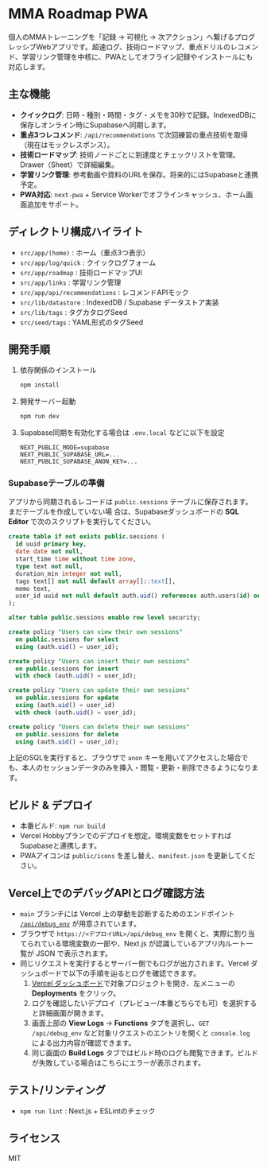 # MMA Roadmap PWA

個人のMMAトレーニングを「記録 → 可視化 → 次アクション」へ繋げるプログレッシブWebアプリです。超速ログ、技術ロードマップ、重点ドリルのレコメンド、学習リンク管理を中核に、PWAとしてオフライン記録やインストールにも対応します。

## 主な機能

- **クイックログ**: 日時・種別・時間・タグ・メモを30秒で記録。IndexedDBに保存しオンライン時にSupabaseへ同期します。
- **重点3つレコメンド**: `/api/recommendations` で次回練習の重点技術を取得（現在はモックレスポンス）。
- **技術ロードマップ**: 技術ノードごとに到達度とチェックリストを管理。Drawer（Sheet）で詳細編集。
- **学習リンク管理**: 参考動画や資料のURLを保存。将来的にはSupabaseと連携予定。
- **PWA対応**: `next-pwa` + Service Workerでオフラインキャッシュ、ホーム画面追加をサポート。

## ディレクトリ構成ハイライト

- `src/app/(home)` : ホーム（重点3つ表示）
- `src/app/log/quick` : クイックログフォーム
- `src/app/roadmap` : 技術ロードマップUI
- `src/app/links` : 学習リンク管理
- `src/app/api/recommendations` : レコメンドAPIモック
- `src/lib/datastore` : IndexedDB / Supabase データストア実装
- `src/lib/tags` : タグカタログSeed
- `src/seed/tags` : YAML形式のタグSeed

## 開発手順

1. 依存関係のインストール
   ```bash
   npm install
   ```
2. 開発サーバー起動
   ```bash
   npm run dev
   ```
3. Supabase同期を有効化する場合は `.env.local` などに以下を設定
   ```env
   NEXT_PUBLIC_MODE=supabase
   NEXT_PUBLIC_SUPABASE_URL=...
   NEXT_PUBLIC_SUPABASE_ANON_KEY=...
   ```

### Supabaseテーブルの準備

アプリから同期されるレコードは `public.sessions` テーブルに保存されます。まだテーブルを作成していない場
合は、Supabaseダッシュボードの **SQL Editor** で次のスクリプトを実行してください。

```sql
create table if not exists public.sessions (
  id uuid primary key,
  date date not null,
  start_time time without time zone,
  type text not null,
  duration_min integer not null,
  tags text[] not null default array[]::text[],
  memo text,
  user_id uuid not null default auth.uid() references auth.users(id) on delete cascade
);

alter table public.sessions enable row level security;

create policy "Users can view their own sessions"
  on public.sessions for select
  using (auth.uid() = user_id);

create policy "Users can insert their own sessions"
  on public.sessions for insert
  with check (auth.uid() = user_id);

create policy "Users can update their own sessions"
  on public.sessions for update
  using (auth.uid() = user_id)
  with check (auth.uid() = user_id);

create policy "Users can delete their own sessions"
  on public.sessions for delete
  using (auth.uid() = user_id);
```

上記のSQLを実行すると、ブラウザで `anon` キーを用いてアクセスした場合でも、本人のセッションデータのみを挿入・閲覧・更新・削除できるようになります。

## ビルド & デプロイ

- 本番ビルド: `npm run build`
- Vercel Hobbyプランでのデプロイを想定。環境変数をセットすればSupabaseと連携します。
- PWAアイコンは `public/icons` を差し替え、`manifest.json` を更新してください。

## Vercel上でのデバッグAPIとログ確認方法

- `main` ブランチには Vercel 上の挙動を診断するためのエンドポイント [`/api/debug_env`](./src/app/api/debug_env/route.ts) が用意されています。
- ブラウザで `https://<デプロイURL>/api/debug_env` を開くと、実際に割り当てられている環境変数の一部や、Next.js が認識しているアプリ内ルート一覧が JSON で表示されます。
- 同じリクエストを実行するとサーバー側でもログが出力されます。Vercel ダッシュボードで以下の手順を辿るとログを確認できます。
  1. [Vercel ダッシュボード](https://vercel.com/)で対象プロジェクトを開き、左メニューの **Deployments** をクリック。
  2. ログを確認したいデプロイ（プレビュー/本番どちらでも可）を選択すると詳細画面が開きます。
  3. 画面上部の **View Logs** → **Functions** タブを選択し、`GET /api/debug_env` など対象リクエストのエントリを開くと `console.log` による出力内容が確認できます。
  4. 同じ画面の **Build Logs** タブではビルド時のログも閲覧できます。ビルドが失敗している場合はこちらにエラーが表示されます。

## テスト/リンティング

- `npm run lint` : Next.js + ESLintのチェック

## ライセンス

MIT
